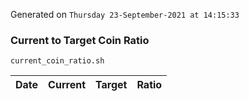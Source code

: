 Generated on `Thursday 23-September-2021 at 14:15:33`

### Current to Target Coin Ratio
`current_coin_ratio.sh`

Date|Current|Target|Ratio
---|---|---|---
